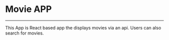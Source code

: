 # Movie APP

---

This App is React based app the displays movies via an api. Users can also search for movies.
